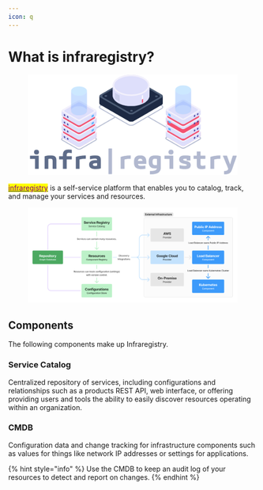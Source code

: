 ```yaml
---
icon: q
---
```


# What is infraregistry?

<figure><img src=".gitbook/assets/image (10).png" alt=""><figcaption></figcaption></figure>

[<mark style="color:purple;">infraregistry</mark>](https://infraregistry.com) is a self-service platform that enables you to catalog, track, and manage your services and resources.

<figure><img src=".gitbook/assets/Figma-000806.png" alt=""><figcaption></figcaption></figure>

## Components

The following components make up Infraregistry.

### Service Catalog

Centralized repository of services, including configurations and relationships such as a products REST API, web interface, or offering providing users and tools the ability to easily discover resources operating within an organization.

### CMDB

Configuration data and change tracking for infrastructure components such as values for things like network IP addresses or settings for applications.

{% hint style="info" %}
Use the CMDB to keep an audit log of your resources to detect and report on changes.
{% endhint %}



###
